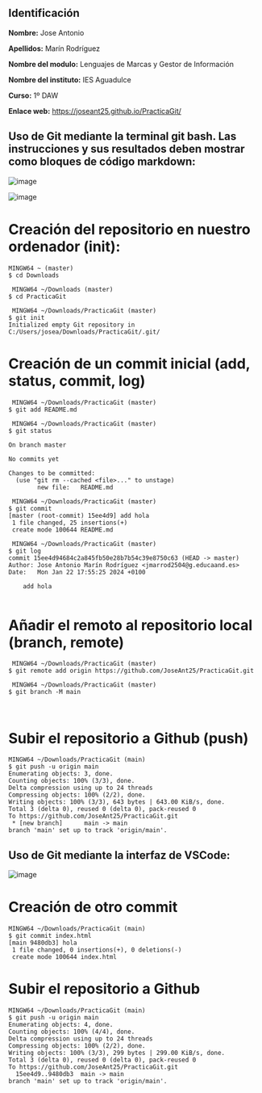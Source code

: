 ## Identificación

**Nombre:** Jose Antonio

**Apellidos:** Marín Rodríguez

**Nombre del modulo:** Lenguajes de Marcas y Gestor de Información

**Nombre del instituto:** IES Aguadulce

**Curso:** 1º DAW

**Enlace web:** https://joseant25.github.io/PracticaGit/

## Uso de Git mediante la terminal git bash. Las instrucciones y sus resultados deben mostrar como **bloques de código markdown:**

![image](https://github.com/JoseAnt25/PracticaGit/assets/153898336/7f67a41c-202f-4d84-87e5-5e2bbc32b699)

![image](https://github.com/JoseAnt25/PracticaGit/assets/153898336/2a777615-1e59-4345-8551-a596e4b45085)


# Creación del repositorio en nuestro ordenador (init):

```
MINGW64 ~ (master)
$ cd Downloads

 MINGW64 ~/Downloads (master)
$ cd PracticaGit

 MINGW64 ~/Downloads/PracticaGit (master)
$ git init
Initialized empty Git repository in C:/Users/josea/Downloads/PracticaGit/.git/
```

# Creación de un commit inicial (add, status, commit, log)

```
 MINGW64 ~/Downloads/PracticaGit (master)
$ git add README.md

 MINGW64 ~/Downloads/PracticaGit (master)
$ git status

On branch master

No commits yet

Changes to be committed:
  (use "git rm --cached <file>..." to unstage)
        new file:   README.md

 MINGW64 ~/Downloads/PracticaGit (master)
$ git commit
[master (root-commit) 15ee4d9] add hola
 1 file changed, 25 insertions(+)
 create mode 100644 README.md

 MINGW64 ~/Downloads/PracticaGit (master)
$ git log
commit 15ee4d94684c2a845fb50e28b7b54c39e8750c63 (HEAD -> master)
Author: Jose Antonio Marín Rodríguez <jmarrod2504@g.educaand.es>
Date:   Mon Jan 22 17:55:25 2024 +0100

    add hola


```

# Añadir el remoto al repositorio local (branch, remote)

``` 
 MINGW64 ~/Downloads/PracticaGit (master)
$ git remote add origin https://github.com/JoseAnt25/PracticaGit.git

 MINGW64 ~/Downloads/PracticaGit (master)
$ git branch -M main



```

# Subir el repositorio a Github (push)

```
MINGW64 ~/Downloads/PracticaGit (main)
$ git push -u origin main
Enumerating objects: 3, done.
Counting objects: 100% (3/3), done.
Delta compression using up to 24 threads
Compressing objects: 100% (2/2), done.
Writing objects: 100% (3/3), 643 bytes | 643.00 KiB/s, done.
Total 3 (delta 0), reused 0 (delta 0), pack-reused 0
To https://github.com/JoseAnt25/PracticaGit.git
 * [new branch]      main -> main
branch 'main' set up to track 'origin/main'.
```


## Uso de Git mediante la interfaz de VSCode:

![image](https://github.com/JoseAnt25/PracticaGit/assets/153898336/470f8b34-0086-40f3-ac3f-5df81729b8d1)


# Creación de otro commit

```
MINGW64 ~/Downloads/PracticaGit (main)
$ git commit index.html
[main 9480db3] hola
 1 file changed, 0 insertions(+), 0 deletions(-)
 create mode 100644 index.html
```

 # Subir el repositorio a Github

 ```
MINGW64 ~/Downloads/PracticaGit (main)
$ git push -u origin main
Enumerating objects: 4, done.
Counting objects: 100% (4/4), done.
Delta compression using up to 24 threads
Compressing objects: 100% (2/2), done.
Writing objects: 100% (3/3), 299 bytes | 299.00 KiB/s, done.
Total 3 (delta 0), reused 0 (delta 0), pack-reused 0
To https://github.com/JoseAnt25/PracticaGit.git
   15ee4d9..9480db3  main -> main
branch 'main' set up to track 'origin/main'.
```


